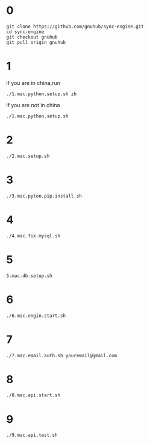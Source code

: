 # 0

```
git clone https://github.com/gnuhub/sync-engine.git
cd sync-engine
git checkout gnuhub
git pull origin gnuhub
```

# 1

if you are in china,run
```
./1.mac.python.setup.sh zh

```

if you are not in china
```
./1.mac.python.setup.sh

```

# 2

```
./2.mac.setup.sh
```

# 3

```
./3.mac.pyton.pip.install.sh
```

# 4

```
./4.mac.fix.mysql.sh
```

# 5

```
5.mac.db.setup.sh
```

# 6

```
./6.mac.engin.start.sh
```

# 7

```
./7.mac.email.auth.sh youremail@gmail.com
```

# 8

```
./8.mac.api.start.sh
```

# 9

```
./9.mac.api.test.sh
```